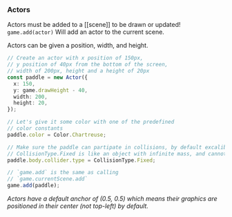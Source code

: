 ### Actors
Actors must be added to a [[scene]] to be drawn or updated! `game.add(actor)` Will add an actor to the current scene.

Actors can be given a position, width, and height.

```ts
// Create an actor with x position of 150px,
// y position of 40px from the bottom of the screen,
// width of 200px, height and a height of 20px
const paddle = new Actor({
  x: 150,
  y: game.drawHeight - 40,
  width: 200,
  height: 20,
});

// Let's give it some color with one of the predefined
// color constants
paddle.color = Color.Chartreuse;

// Make sure the paddle can partipate in collisions, by default excalibur actors do not collide with each other
// CollisionType.Fixed is like an object with infinite mass, and cannot be moved, but does participate in collision.
paddle.body.collider.type = CollisionType.Fixed;

// `game.add` is the same as calling
// `game.currentScene.add`
game.add(paddle);
```

*Actors have a default anchor of (0.5, 0.5) which means their graphics are positioned in their center (not top-left) by default.*